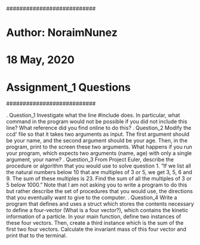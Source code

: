 ###########################
# Author: NoraimNunez     #
# 18 May, 2020            #
# Assignment_1 Questions  #
###########################

.
Question_1
Investigate what the line #include <iostream> does. In particular, what command in the program would not be possible if you did not include this line? What reference did you find online to do this?
.
Question_2
Modify the ccd' file so that it takes two arguments as input. The first argument should be your name, and the second argument should be your age. Then, in the program, print to the screen these two arguments. What happens if you run your program, which expects two arguments (name, age) with only a single argument, your name?
.
Question_3
  From Project Euler, describe the procedure or algorithm that you would use to solve question 1. “If we list all the natural numbers below 10 that are multiples of 3 or 5, we get 3, 5, 6 and 9. The sum of these multiples is 23. Find the sum of all the multiples of 3 or 5 below 1000.”
Note that I am not asking you to write a program to do this but rather describe the set of procedures that you would use, the directions that you eventually want to give to the computer.
.
Question_4 
Write a program that defines and uses a struct which stores the contents necessary to define a four-vector (What is a four vector?), which contains the kinetic information of a particle. In your main function, define two instances of these four vectors. Then, create a third instance which is the sum of the first two four vectors. Calculate the invariant mass of this four vector and print that to the terminal.
  
